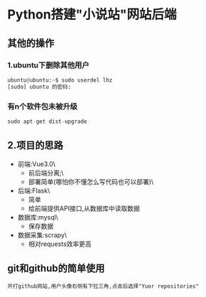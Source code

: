 # Python搭建"小说站"网站后端
## 其他的操作
### 1.ubuntu下删除其他用户
```python
ubuntu@ubuntu:~$ sudo userdel lhz
[sudo] ubuntu 的密码:
```
### 有n个软件包未被升级
```Python
sudo apt-get dist-upgrade
```

## 2.项目的思路
- 前端:Vue3.0\
    - 前后端分离;\
    - 部署简单(哪怕你不懂怎么写代码也可以部署)\
- 后端:Flask\
    - 简单
    - 给前端提供API接口,从数据库中读取数据
- 数据库:mysql\
    - 保存数据
- 数据采集:scrapy\
    - 相对requests效率更高
    
## git和github的简单使用
    开打github网站,用户头像右侧有下拉三角,点击后选择"Yuor repositories"
